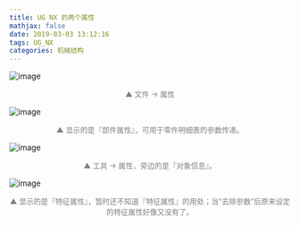 ```yaml
---
title: UG NX 的两个属性
mathjax: false
date: 2019-03-03 13:12:16
tags: UG_NX
categories: 机械结构
---
```


![image](https://ws1.sinaimg.cn/large/006mcMYXgy1g0pj52gon0j30fd0ikwg3.jpg)
<div style="font-size:13px;color:gray;text-align:center">▲ 文件 -> 属性</div>

<!--more-->

![image](https://wx2.sinaimg.cn/large/006mcMYXgy1g0pj5hkz4kj30e60hhq42.jpg)
<div style="font-size:13px;color:gray;text-align:center">▲ 显示的是『部件属性』，可用于零件明细表的参数传递。</div>

![image](https://wx3.sinaimg.cn/large/006mcMYXgy1g0pj6ky141j30ap0dyq44.jpg)
<div style="font-size:13px;color:gray;text-align:center">▲ 工具 -> 属性，旁边的是『对象信息』。</div>

![image](https://wx4.sinaimg.cn/large/006mcMYXgy1g0pj6xq8ygj30dn0f9mxr.jpg)
<div style="font-size:13px;color:gray;text-align:center">▲ 显示的是『特征属性』，暂时还不知道『特征属性』的用处；当“去除参数”后原来设定的特征属性好像又没有了。</div>

